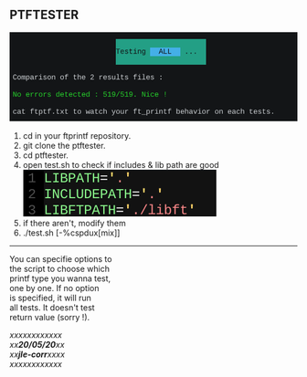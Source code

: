 PTFTESTER
-

![prez](./scripts/.prez.png)

1. cd in your ftprintf repository.  
2. git clone the ptftester.  
3. cd ptftester.
4. open test.sh to check if includes & lib path are good  
![pathimg](./scripts/.pathimg.png)  
5. if there aren't, modify them  
6. ./test.sh [-%cspdux[mix]]  

-------------------------------  

You can specifie options to  
the script to choose which  
printf type you wanna test,  
one by one. If no option  
is specified, it will run  
all tests. It doesn't test  
return value (sorry !).  


*xxxxxxxxxxxx  
xx**20/05/20**xx  
xx**jle-corr**xxxx  
xxxxxxxxxxxx*  
